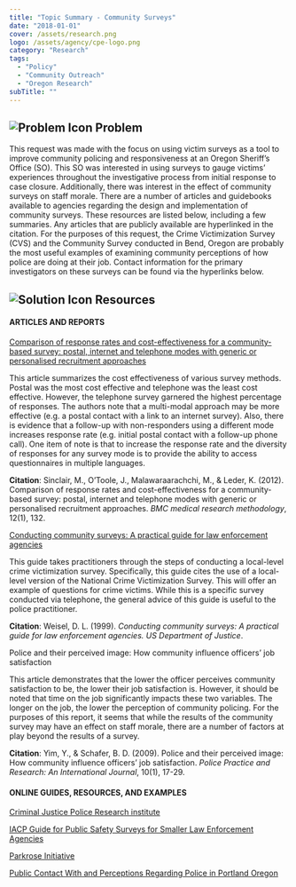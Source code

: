 ```yaml
---
title: "Topic Summary - Community Surveys"
date: "2018-01-01"
cover: /assets/research.png
logo: /assets/agency/cpe-logo.png
category: "Research"
tags:
  - "Policy"
  - "Community Outreach"
  - "Oregon Research"
subTitle: ""
---
```

## ![Problem Icon](https://github.com/google/material-design-icons/raw/master/alert/1x_web/ic_error_outline_black_48dp.png "Problem") Problem

This request was made with the focus on using victim surveys as a tool to improve community policing and responsiveness at an Oregon Sheriff’s Office (SO). This SO was interested in using surveys to gauge victims’ experiences throughout the investigative process from initial response to case closure. Additionally, there was interest in the effect of community surveys on staff morale.
There are a number of articles and guidebooks available to agencies regarding the design and implementation of community surveys. These resources are listed below, including a few summaries. Any articles that are publicly available are hyperlinked in the citation.
For the purposes of this request, the Crime Victimization Survey (CVS) and the Community Survey conducted in Bend, Oregon are probably the most useful examples of examining community perceptions of how police are doing at their job. Contact information for the primary investigators on these surveys can be found via the hyperlinks below.


## ![Solution Icon](https://github.com/google/material-design-icons/raw/master/action/1x_web/ic_lightbulb_outline_black_48dp.png "Solution") Resources

#### ARTICLES AND REPORTS

[Comparison of response rates and cost-effectiveness for a community-based survey: postal, internet and telephone modes with generic or personalised recruitment approaches](https://bmcmedresmethodol.biomedcentral.com/articles/10.1186/1471-2288-12-132)

This article summarizes the cost effectiveness of various survey methods. Postal was the most cost effective and telephone was the least cost effective. However, the telephone survey garnered the highest percentage of responses. The authors note that a multi-modal approach may be more effective (e.g. a postal contact with a link to an internet survey). Also, there is evidence that a follow-up with non-responders using a different mode increases response rate (e.g. initial postal contact with a follow-up phone call). One item of note is that to increase the response rate and the diversity of responses for any survey mode is to provide the ability to access questionnaires in multiple languages.

**Citation**: Sinclair, M., O’Toole, J., Malawaraarachchi, M., & Leder, K. (2012). Comparison of response rates and cost-effectiveness for a community-based survey: postal, internet and telephone modes with generic or personalised recruitment approaches. *BMC medical research methodology*, 12(1), 132.

[Conducting community surveys: A practical guide for law enforcement agencies](https://www.bjs.gov/content/pub/pdf/ccspglea.pdf)

This guide takes practitioners through the steps of conducting a local-level crime victimization survey. Specifically, this guide cites the use of a local-level version of the National Crime Victimization Survey. This will offer an example of questions for crime victims. While this is a specific survey conducted via telephone, the general advice of this guide is useful to the police practitioner.

**Citation**: Weisel, D. L. (1999). *Conducting community surveys: A practical guide for law enforcement agencies. US Department of Justice*.

Police and their perceived image: How community influence officers’ job satisfaction

This article demonstrates that the lower the officer perceives community satisfaction to be, the lower their job satisfaction is. However, it should be noted that time on the job significantly impacts these two variables. The longer on the job, the lower the perception of community policing. For the purposes of this report, it seems that while the results of the community survey may have an effect on staff morale, there are a number of factors at play beyond the results of a survey.

**Citation**: Yim, Y., & Schafer, B. D. (2009). Police and their perceived image: How community influence officers’ job satisfaction. *Police Practice and Research: An International Journal*, 10(1), 17-29.

#### ONLINE GUIDES, RESOURCES, AND EXAMPLES

[Criminal Justice Police Research institute](https://www.pdx.edu/cjpri/cjpri-home)

[IACP Guide for Public Safety Surveys for Smaller Law Enforcement Agencies](http://www.theiacp.org/International-and-Community-Surveys)


[Parkrose Initiative](/parkrose-initiative)

[Public Contact With and Perceptions Regarding Police in Portland Oregon](https://www.pdx.edu/cjpri/sites/www.pdx.edu.cjpri/files/PSU_PPB%20Contact%20Survey%20Results_2013_full%20report.pdf)

